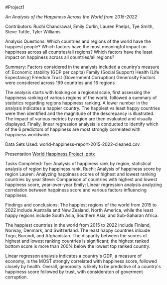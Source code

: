 #Project1

*An Analysis of the Happiness Across the World from 2015-2022*

Contributors: Ruchi Chandrawal, Emily Curlin, Lauren Phelps, Tye Smith, Steve Tuttle, Tyler Williams

Analysis Questions:
Which countries and regions of the world have the happiest people?
Which factors have the most meaningful impact on happiness across all countries/all regions?
Which factors have the least impact on happiness across all countries/all regions?

Summary: 
Factors considered in the analysis included a country’s measure of: 
Economic stability (GDP per capita)
Family (Social Support)
Health (Life Expectancy)
Freedom
Trust (Government Corruption)
Generosity 
Factors were considered across 169 countries and 16 regions

The analysis starts with looking on a regional scale, first assessing the happiness ranking of various regions of the world, followed a summary of statistics regarding regions happiness ranking. A lower number in the analysis indicates a happier country. The happiest vs least happy countries were then identified and the magnitude of the descrepancy is illustrated. 
The impact of various metrics by region are then evaluated and visually displayed. 
Finally, linear regression analysis is conducted to identify which of the 6 predictors of happiness are most strongly correlated with happiness worldwide. 

Data Sets Used:
world-happiness-report-2015-2022-cleaned.csv

Presentation
[World Happiness Project .pptx](https://github.com/emily-curlin/Project1/files/11403075/World.Happiness.Project.pptx)

Tasks Completed:
Tye: Analysis of happiness rank by region, statistical analysis of region by happiness rank, 
Ruchi: Analysis of happiness score by region
Lauren: Analyzing happiness scores of highest and lowest ranking countries by year
Steve: Comparison of countries with highest and lowest happiness score, year-over-year
Emily: Linear regression analysis analyzing correlation between happiness score and various factors influencing happiness.

Findings and conclusions:
The happiest regions of the world from 2015 to 2022 include Australia and New Zealand, North America, while the least happy regions include South Asia, Southern Asia, and Sub-Saharan Africa. 

The happiest countries in the world from 2015 to 2022 include Finland, Norway, Denmark, and Switzerland. 
The least happy countries inlcude Togo, Burundi, and Afghanistan. 
The disparity between the scores of highest and lowest ranking countries is significant; the highest ranked bottom score is more than 200% below the lowest top ranked country.

Linear regresson analysis indicates a country's GDP, a measure of economy, is the MOST strongly correlated with happiness score, followed closely by health.  Overall, genorosity is likely to be predictive of a country's happiness score followed by trust, with consideraton of goverment corruption.  






